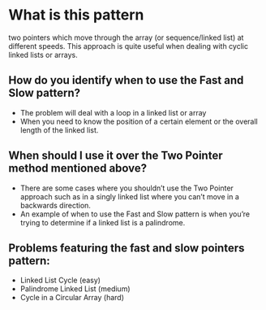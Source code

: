# What is this pattern
two pointers which move through the array (or sequence/linked list) at different speeds. 
This approach is quite useful when dealing with cyclic linked lists or arrays.

## How do you identify when to use the Fast and Slow pattern?

- The problem will deal with a loop in a linked list or array
- When you need to know the position of a certain element or the overall length of the linked list.

## When should I use it over the Two Pointer method mentioned above?

- There are some cases where you shouldn’t use the Two Pointer approach such as in a singly linked list where you can’t move in a backwards direction. 
- An example of when to use the Fast and Slow pattern is when you’re trying to determine if a linked list is a palindrome.

## Problems featuring the fast and slow pointers pattern:

- Linked List Cycle (easy)
- Palindrome Linked List (medium)
- Cycle in a Circular Array (hard)


